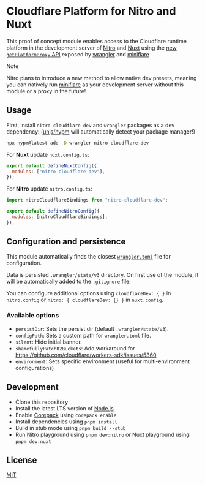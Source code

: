 # Cloudflare Platform for Nitro and Nuxt

This proof of concept module enables access to the Cloudflare runtime platform in the development server of [Nitro](https://nitro.unjs.io) and [Nuxt](https://nuxt.com) using the [new `getPlatformProxy` API](https://github.com/cloudflare/workers-sdk/pull/5002) exposed by [wrangler](https://developers.cloudflare.com/workers/wrangler/) and [miniflare](https://miniflare.dev/)

> [!NOTE]
> Nitro plans to introduce a new method to allow native dev presets, meaning you can natively run [miniflare](https://miniflare.dev/) as your development server without this module or a proxy in the future!

## Usage

First, install `nitro-cloudflare-dev` and `wrangler` packages as a dev dependency: ([unjs/nypm](https://nypm.unjs.io) will automatically detect your package manager!)

```sh
npx nypm@latest add -D wrangler nitro-cloudflare-dev
```

For **Nuxt** update `nuxt.config.ts`:

```js
export default defineNuxtConfig({
  modules: ["nitro-cloudflare-dev"],
});
```

For **Nitro** update `nitro.config.ts`:

```js
import nitroCloudflareBindings from "nitro-cloudflare-dev";

export default defineNitroConfig({
  modules: [nitroCloudflareBindings],
});
```

## Configuration and persistence

This module automatically finds the closest [`wrangler.toml`](https://developers.cloudflare.com/workers/wrangler/configuration/) file for configuration.

Data is persisted `.wrangler/state/v3` directory. On first use of the module, it will be automatically added to the `.gitignore` file.

You can configure additional options using `cloudflareDev: { }` in `nitro.config` or `nitro: { cloudflareDev: {} }` in `nuxt.config`.

### Available options

- `persistDir`: Sets the persist dir (default `.wrangler/state/v3`).
- `configPath`: Sets a custom path for `wrangler.toml` file.
- `silent`: Hide initial banner.
- `shamefullyPatchR2Buckets`: Add workaround for https://github.com/cloudflare/workers-sdk/issues/5360
- `environment`: Sets specific environment (useful for multi-environment configurations)

## Development

- Clone this repository
- Install the latest LTS version of [Node.js](https://nodejs.org/en/)
- Enable [Corepack](https://github.com/nodejs/corepack) using `corepack enable`
- Install dependencies using `pnpm install`
- Build in stub mode using `pnpm build --stub`
- Run Nitro playground using `pnpm dev:nitro` or Nuxt playground using `pnpm dev:nuxt`

## License

[MIT](./LICENSE)
